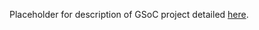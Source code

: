 Placeholder for description of GSoC project detailed <a href='http://climatecode.org/activities/gsoc2011/rothenberg/'>here</a>.